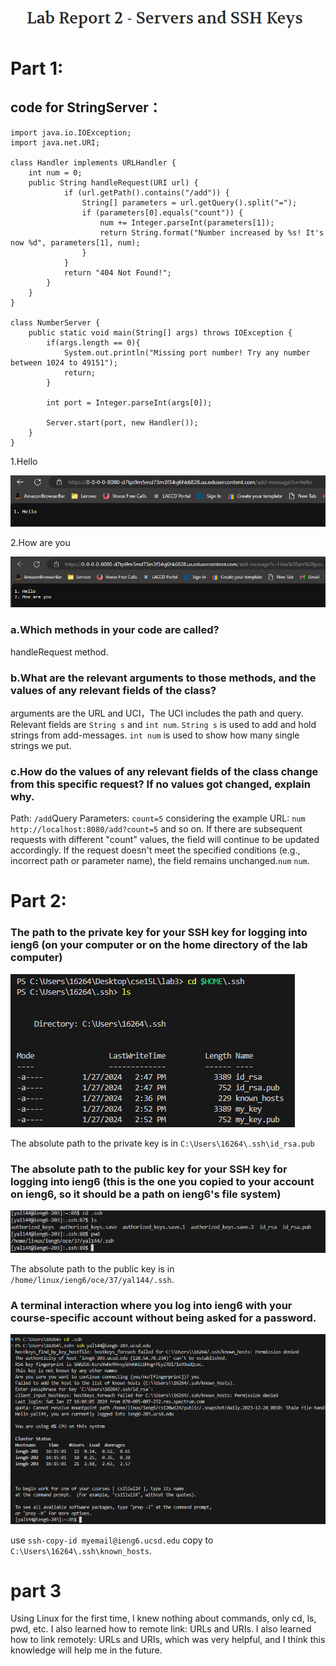 ![image](./Title.jpg)

# Part 1:
##  code for StringServer：
```
import java.io.IOException;
import java.net.URI;

class Handler implements URLHandler {
    int num = 0;
    public String handleRequest(URI url) {
            if (url.getPath().contains("/add")) {
                String[] parameters = url.getQuery().split("=");
                if (parameters[0].equals("count")) {
                    num += Integer.parseInt(parameters[1]);
                    return String.format("Number increased by %s! It's now %d", parameters[1], num);
                }
            }
            return "404 Not Found!";
        }
    }
}

class NumberServer {
    public static void main(String[] args) throws IOException {
        if(args.length == 0){
            System.out.println("Missing port number! Try any number between 1024 to 49151");
            return;
        }

        int port = Integer.parseInt(args[0]);

        Server.start(port, new Handler());
    }
}
```
1.Hello

![image](./Hello.jpg)

2.How are you

![image](./Howareyou.jpg)
### a.Which methods in your code are called?
handleRequest method.
### b.What are the relevant arguments to those methods, and the values of any relevant fields of the class?
arguments are the URL and UCI，The UCI includes the path and query. Relevant fields are ```String s``` and ```int num```. ```String s``` is used to add and hold strings from add-messages. ```int num``` is used to show how many single strings we put.
### c.How do the values of any relevant fields of the class change from this specific request? If no values got changed, explain why.
Path: ```/add```Query Parameters: ```count=5``` considering the example URL: `num` `http://localhost:8080/add?count=5` and so on. If there are subsequent requests with different "count" values, the  field will continue to be updated accordingly. If the request doesn't meet the specified conditions (e.g., incorrect path or parameter name), the  field remains unchanged.`num` `num`.

# Part 2:
### The path to the private key for your SSH key for logging into ieng6 (on your computer or on the home directory of the lab computer)

![image](./part3-1.jpg)

The absolute path to the private key is in `C:\Users\16264\.ssh\id_rsa.pub`

### The absolute path to the public key for your SSH key for logging into ieng6 (this is the one you copied to your account on ieng6, so it should be a path on ieng6's file system)

![image](./part3-2.jpg)

The absolute path to the public key is in `/home/linux/ieng6/oce/37/yal144/.ssh`.

### A terminal interaction where you log into ieng6 with your course-specific account without being asked for a password.

![image](./part3-3.jpg)

use `ssh-copy-id myemail@ieng6.ucsd.edu` copy to `C:\Users\16264\.ssh\known_hosts`.

# part 3
Using Linux for the first time, I knew nothing about commands, only cd, ls, pwd, etc. I also learned how to remote link: URLs and URIs. I also learned how to link remotely: URLs and URIs, which was very helpful, and I think this knowledge will help me in the future.
